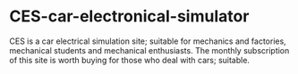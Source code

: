 # CES-car-electronical-simulator
CES is a car electrical simulation site; suitable for mechanics and factories, mechanical students and mechanical enthusiasts. The monthly subscription of this site is worth buying for those who deal with cars; suitable.
